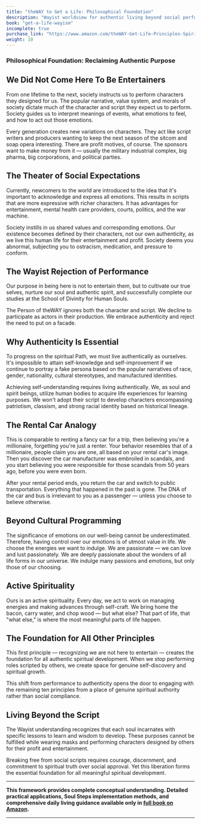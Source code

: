 ```yaml
---
title: "theWAY to Get a Life: Philosophical Foundation"
description: "Wayist worldview for authentic living beyond social performance"
book: "get-a-life-wayism"
incomplete: true
purchase_link: "https://www.amazon.com/theWAY-Get-Life-Principles-Spirit-ebook/dp/B0DR9YWPCC/"
weight: 10
---
```


### Philosophical Foundation: Reclaiming Authentic Purpose


## We Did Not Come Here To Be Entertainers

From one lifetime to the next, society instructs us to perform characters they designed for us. The popular narrative, value system, and morals of society dictate much of the character and script they expect us to perform. Society guides us to interpret meanings of events, what emotions to feel, and how to act out those emotions.

Every generation creates new variations on characters. They act like script writers and producers wanting to keep the next season of the sitcom and soap opera interesting. There are profit motives, of course. The sponsors want to make money from it — usually the military industrial complex, big pharma, big corporations, and political parties.

## The Theater of Social Expectations

Currently, newcomers to the world are introduced to the idea that it's important to acknowledge and express all emotions. This results in scripts that are more expressive with richer characters. It has advantages for entertainment, mental health care providers, courts, politics, and the war machine.

Society instills in us shared values and corresponding emotions. Our existence becomes defined by their characters, not our own authenticity, as we live this human life for their entertainment and profit. Society deems you abnormal, subjecting you to ostracism, medication, and pressure to conform.

## The Wayist Rejection of Performance

Our purpose in being here is not to entertain them, but to cultivate our true selves, nurture our soul and authentic spirit, and successfully complete our studies at the School of Divinity for Human Souls.

The Person of theWAY ignores both the character and script. We decline to participate as actors in their production. We embrace authenticity and reject the need to put on a facade.

## Why Authenticity Is Essential

To progress on the spiritual Path, we must live authentically as ourselves. It's impossible to attain self-knowledge and self-improvement if we continue to portray a fake persona based on the popular narratives of race, gender, nationality, cultural stereotypes, and manufactured identities.

Achieving self-understanding requires living authentically. We, as soul and spirit beings, utilize human bodies to acquire life experiences for learning purposes. We won't adopt their script to develop characters encompassing patriotism, classism, and strong racial identity based on historical lineage.

## The Rental Car Analogy

This is comparable to renting a fancy car for a trip, then believing you're a millionaire, forgetting you're just a renter. Your behavior resembles that of a millionaire, people claim you are one, all based on your rental car's image. Then you discover the car manufacturer was embroiled in scandals, and you start believing you were responsible for those scandals from 50 years ago, before you were even born.

After your rental period ends, you return the car and switch to public transportation. Everything that happened in the past is gone. The DNA of the car and bus is irrelevant to you as a passenger — unless you choose to believe otherwise.

## Beyond Cultural Programming

The significance of emotions on our well-being cannot be underestimated. Therefore, having control over our emotions is of utmost value in life. We choose the energies we want to indulge. We are passionate — we can love and lust passionately. We are deeply passionate about the wonders of all life forms in our universe. We indulge many passions and emotions, but only those of our choosing.

## Active Spirituality

Ours is an active spirituality. Every day, we act to work on managing energies and making advances through self-craft. We bring home the bacon, carry water, and chop wood — but what else? That part of life, that "what else," is where the most meaningful parts of life happen.

## The Foundation for All Other Principles

This first principle — recognizing we are not here to entertain — creates the foundation for all authentic spiritual development. When we stop performing roles scripted by others, we create space for genuine self-discovery and spiritual growth.

This shift from performance to authenticity opens the door to engaging with the remaining ten principles from a place of genuine spiritual authority rather than social compliance.

## Living Beyond the Script

The Wayist understanding recognizes that each soul incarnates with specific lessons to learn and wisdom to develop. These purposes cannot be fulfilled while wearing masks and performing characters designed by others for their profit and entertainment.

Breaking free from social scripts requires courage, discernment, and commitment to spiritual truth over social approval. Yet this liberation forms the essential foundation for all meaningful spiritual development.

---

**This framework provides complete conceptual understanding. Detailed practical applications, Soul Steps implementation methods, and comprehensive daily living guidance available only in [full book on Amazon](https://www.amazon.com/theWAY-Get-Life-Principles-Spirit-ebook/dp/B0DR9YWPCC/).**

---
